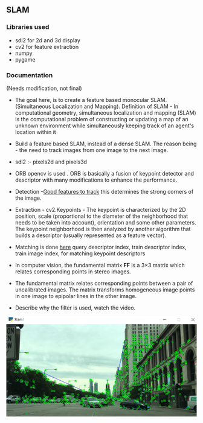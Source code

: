 ## SLAM 


### Libraries used
- sdl2 for 2d and 3d display
- cv2 for feature extraction
- numpy
- pygame


### Documentation
(Needs modification, not final)


- The goal here, is to create a feature based monocular SLAM.(Simultaneous Localization and Mapping). Definition of SLAM - In computational geometry, simultaneous localization and mapping (SLAM) is the computational problem of constructing or updating a map of an unknown environment while simultaneously keeping track of an agent's location within it
- Build a feature based SLAM, instead of a dense SLAM. The reason being - the need to track images from one image to the next image.
- sdl2 :- pixels2d and pixels3d

- ORB opencv is used . ORB is basically a fusion of keypoint detector and descriptor with many modifications to enhance the performance.
- Detection -[Good features to track](https://docs.opencv.org/2.4/modules/imgproc/doc/feature_detection.html#goodfeaturestotrack) this determines the strong corners of the image.
- Extraction - cv2.Keypoints - The keypoint is characterized by the 2D position, scale (proportional to the diameter of the neighborhood that needs to be taken into account), orientation and some other parameters. The keypoint neighborhood is then analyzed by another algorithm that builds a descriptor (usually represented as a feature vector).
- Matching is done [here](https://github.com/SystemX-ai/Pilot-X/blob/master/self%20driving/slam/feature_extractor.py#L37) query descriptor index, train descriptor index, train image index, for matching keypoint descriptors

- In computer vision, the fundamental matrix ${\displaystyle \mathbf {F} }\mathbf {F}$  is a 3×3 matrix which relates corresponding points in stereo images. 
- The fundamental matrix relates corresponding points between a pair of uncalibrated images. The matrix transforms homogeneous image points in one image to epipolar lines in the other image.
- Describe why the filter is used, watch the video.


![alt_text](https://github.com/SystemX-ai/Pilot-X/blob/master/self%20driving/slam/imgs/img_!.png)
